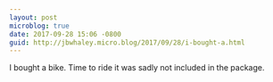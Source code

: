 ```yaml
---
layout: post
microblog: true
date: 2017-09-28 15:06 -0800
guid: http://jbwhaley.micro.blog/2017/09/28/i-bought-a.html
---
```

I bought a bike. Time to ride it was sadly not included in the package.
